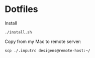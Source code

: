 Dotfiles
========

Install

	./install.sh

Copy from my Mac to remote server:

    scp ./.inputrc desigens@remote-host:~/